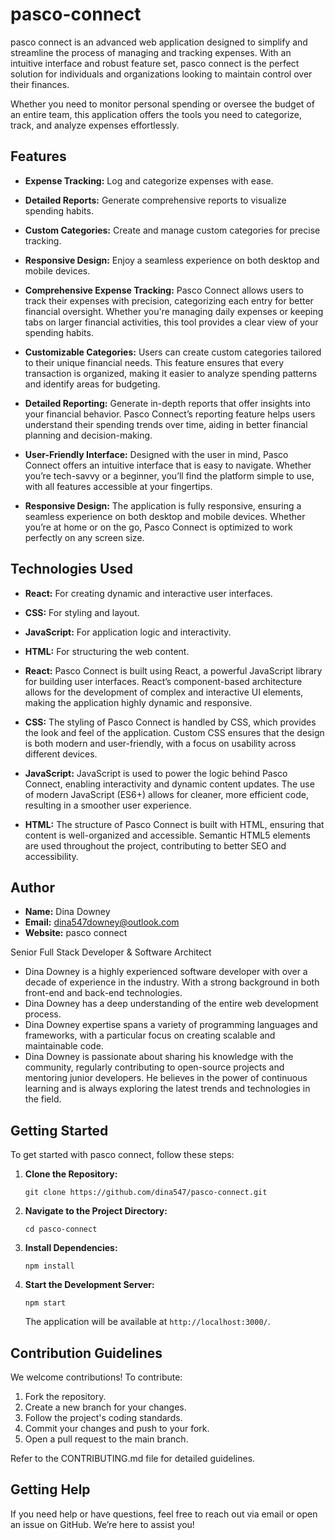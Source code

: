 # pasco-connect


 pasco connect is an advanced web application designed to simplify and streamline the process of managing and tracking expenses. With an intuitive interface and robust feature set, pasco connect is the perfect solution for individuals and organizations looking to maintain control over their finances. 

 Whether you need to monitor personal spending or oversee the budget of an entire team, this application offers the tools you need to categorize, track, and analyze expenses effortlessly.

## Features

- **Expense Tracking:** Log and categorize expenses with ease.
- **Detailed Reports:** Generate comprehensive reports to visualize spending habits.
- **Custom Categories:** Create and manage custom categories for precise tracking.
- **Responsive Design:** Enjoy a seamless experience on both desktop and mobile devices.
- **Comprehensive Expense Tracking:** Pasco Connect allows users to track their expenses with precision, categorizing each entry for better financial oversight. Whether you're managing daily expenses or keeping tabs on larger financial activities, this tool provides a clear view of your spending habits.

- **Customizable Categories:** Users can create custom categories tailored to their unique financial needs. This feature ensures that every transaction is organized, making it easier to analyze spending patterns and identify areas for budgeting.

- **Detailed Reporting:** Generate in-depth reports that offer insights into your financial behavior. Pasco Connect’s reporting feature helps users understand their spending trends over time, aiding in better financial planning and decision-making.

- **User-Friendly Interface:** Designed with the user in mind, Pasco Connect offers an intuitive interface that is easy to navigate. Whether you’re tech-savvy or a beginner, you’ll find the platform simple to use, with all features accessible at your fingertips.

- **Responsive Design:** The application is fully responsive, ensuring a seamless experience on both desktop and mobile devices. Whether you’re at home or on the go, Pasco Connect is optimized to work perfectly on any screen size.


## Technologies Used

- **React:** For creating dynamic and interactive user interfaces.
- **CSS:** For styling and layout.
- **JavaScript:** For application logic and interactivity.
- **HTML:** For structuring the web content.
- **React:** Pasco Connect is built using React, a powerful JavaScript library for building user interfaces. React’s component-based architecture allows for the development of complex and interactive UI elements, making the application highly dynamic and responsive.

- **CSS:** The styling of Pasco Connect is handled by CSS, which provides the look and feel of the application. Custom CSS ensures that the design is both modern and user-friendly, with a focus on usability across different devices.

- **JavaScript:** JavaScript is used to power the logic behind Pasco Connect, enabling interactivity and dynamic content updates. The use of modern JavaScript (ES6+) allows for cleaner, more efficient code, resulting in a smoother user experience.

- **HTML:** The structure of Pasco Connect is built with HTML, ensuring that content is well-organized and accessible. Semantic HTML5 elements are used throughout the project, contributing to better SEO and accessibility.


## Author
- **Name:** Dina Downey 
- **Email:** dina547downey@outlook.com
- **Website:** pasco connect

Senior Full Stack Developer & Software Architect

- Dina Downey is a highly experienced software developer with over a decade of experience in the industry. With a strong background in both front-end and back-end technologies.
- Dina Downey has a deep understanding of the entire web development process.
- Dina Downey expertise spans a variety of programming languages and frameworks, with a particular focus on creating scalable and maintainable code.
- Dina Downey is passionate about sharing his knowledge with the community, regularly contributing to open-source projects and mentoring junior developers. He believes in the power of continuous learning and is always exploring the latest trends and technologies in the field.

## Getting Started

To get started with pasco connect, follow these steps:

1. **Clone the Repository:**
    ```
    git clone https://github.com/dina547/pasco-connect.git
    ```

2. **Navigate to the Project Directory:**
    ```
    cd pasco-connect
    ```

3. **Install Dependencies:**
    ```
    npm install
    ```

4. **Start the Development Server:**
    ```
    npm start
    ```

    The application will be available at `http://localhost:3000/`.

## Contribution Guidelines

We welcome contributions! To contribute:

1. Fork the repository.
2. Create a new branch for your changes.
3. Follow the project's coding standards.
4. Commit your changes and push to your fork.
5. Open a pull request to the main branch.

Refer to the CONTRIBUTING.md file for detailed guidelines.

## Getting Help

If you need help or have questions, feel free to reach out via email or open an issue on GitHub. We’re here to assist you!
